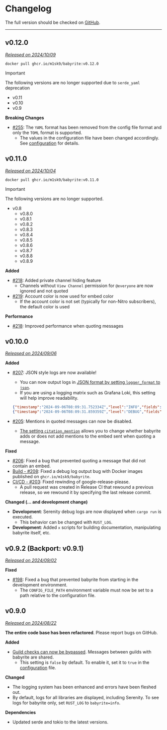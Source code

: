 # Changelog

The full version should be checked on [GitHub](https://github.com/m1sk9/babyrite/releases).

----

<!-- toc -->

## v0.12.0

*[Released on 2024/10/09](https://github.com/m1sk9/babyrite/releases/tag/babyrite-v0.12.0)*

```shell
docker pull ghcr.io/m1sk9/babyrite:v0.12.0
```

> [!IMPORTANT]
>
> The following versions are no longer supported due to `serde_yaml` deprecation
>
> - v0.11
> - v0.10
> - v0.9

**Breaking Changes**

- [#255](https://github.com/m1sk9/babyrite/pull/225): The `YAML` format has been removed from the config file format and only the `TOML` format is supported.
  - The values in the configuration file have been changed accordingly. See [configuration](configuration.md) for details.

## v0.11.0

*[Released on 2024/10/04](https://github.com/m1sk9/babyrite/releases/tag/babyrite-v0.11.0)*

```shell
docker pull ghcr.io/m1sk9/babyrite:v0.11.0
```

> [!IMPORTANT]
> 
> The following versions are no longer supported.
> 
> - v0.8
>   - v0.8.0
>   - v0.8.1
>   - v0.8.2
>   - v0.8.3
>   - v0.8.4
>   - v0.8.5
>   - v0.8.6
>   - v0.8.7
>   - v0.8.8
>   - v0.8.9

**Added**

- [#218](https://github.com/m1sk9/babyrite/pull/218): Added private channel hiding feature
  - Channels without `View Channel` permission for `@everyone` are now ignored and not quoted
- [#219](https://github.com/m1sk9/babyrite/pull/219): Account color is now used for embed color
  - If the account color is not set (typically for non-Nitro subscribers), the default color is used

**Performance**

- [#218](https://github.com/m1sk9/babyrite/pull/218): Improved performance when quoting messages

## v0.10.0

*[Released on 2024/09/06](https://github.com/m1sk9/babyrite/releases/tag/babyrite-v0.9.2)*

**Added**

- [#207](https://github.com/m1sk9/babyrite/pull/207): JSON style logs are now available!
  - You can now output logs in [JSON format by setting `logger_format` to `json`](./configuration.md#logger_format).
  - If you are using a logging matrix such as Grafana Loki, this setting will help improve readability.

  ```json
  {"timestamp":"2024-09-06T08:09:31.752334Z","level":"INFO","fields":{"message":"Configuration: BabyriteConfig { bypass_guilds: false, citation_mention: false, logger_format: Json }"},"target":"babyrite"}
  {"timestamp":"2024-09-06T08:09:31.859359Z","level":"DEBUG","fields":{"message":"Initializing shard info: 0 - 1/1"},"target":"serenity::client","span":{"end_shard":0, "start_shard":0,"total_shards":1,"name":"start_connection"},"spans":[{"name":"start"},{"end_shard":0,"start_shard":0,"total_shards":1,"name":"start_connection"}]}
  ```

- [#205](https://github.com/m1sk9/babyrite/pull/205): Mentions in quoted messages can now be disabled.
  - [The setting `citation_mention`](./configuration.md#citation_mention) allows you to change whether babyrite adds or does not add mentions to the embed sent when quoting a message.

**Fixed**

- [#206](https://github.com/m1sk9/babyrite/pull/206): Fixed a bug that prevented quoting a message that did not contain an embed.
- [Build - #208](https://github.com/m1sk9/babyrite/pull/208): Fixed a debug log output bug with Docker images published on `ghcr.io/m1sk9/babyrite`.
- [CI/CD - #203](https://github.com/m1sk9/babyrite/pull/203): Fixed rewinding of google-release-please.
  - A pull request was created in Release CI that rewound a previous release, so we rewound it by specifying the last release commit.

**Changed (... and development change)**

- **Development**: Serenity debug logs are now displayed when `cargo run` is executed.
  - This behavior can be changed with `RUST_LOG`.
- **Development**: Added `x` scripts for building documentation, manipulating babyrite itself, etc.

## v0.9.2 (Backport: v0.9.1)

*[Released on 2024/09/02](https://github.com/m1sk9/babyrite/releases/tag/babyrite-v0.9.2)*

**Fixed**

- [#198](https://github.com/m1sk9/babyrite/pull/198): Fixed a bug that prevented babyrite from starting in the development environment.
  - The `CONFIG_FILE_PATH` environment variable must now be set to a path relative to the configuration file.

## v0.9.0

*[Released on 2024/08/22](https://github.com/m1sk9/babyrite/releases/tag/babyrite-v0.9.0)*

**The entire code base has been refactored**. Please report bugs on GitHub.

**Added**

- [Guild checks can now be bypassed](configuration.md#babyrite-configuration). Messages between guilds with babyrite are shared.
  - This setting is `false` by default. To enable it, set it to `true` in the [configuration](configuration.md#babyrite-configuration) file.

**Changed**

- The logging system has been enhanced and errors have been fleshed out.
- By default, logs for all libraries are displayed, including Serenity. To see logs for babyrite only, set `RUST_LOG` to `babyrite=info`.

**Dependencies**

- Updated serde and tokio to the latest versions.
